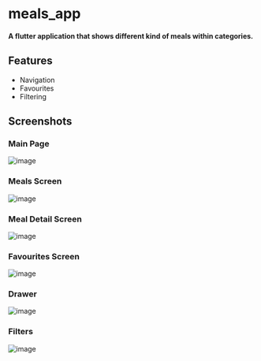 # meals_app
#### A flutter application that shows different kind of meals within categories.

## Features

- Navigation  
- Favourites
- Filtering

## Screenshots
### Main Page
![image](https://user-images.githubusercontent.com/25210925/110694397-862c1900-81b6-11eb-89f6-55e67a8d8073.png)
### Meals Screen
![image](https://user-images.githubusercontent.com/25210925/110694614-d0ad9580-81b6-11eb-9d27-ca2ef7076538.png)
### Meal Detail Screen
![image](https://user-images.githubusercontent.com/25210925/110694682-e9b64680-81b6-11eb-9894-497b4a54d0b9.png)
### Favourites Screen
![image](https://user-images.githubusercontent.com/25210925/110694731-fcc91680-81b6-11eb-885a-d2fd237612e0.png)
### Drawer
![image](https://user-images.githubusercontent.com/25210925/110694765-094d6f00-81b7-11eb-827b-7e284455e594.png)
### Filters
![image](https://user-images.githubusercontent.com/25210925/110694788-123e4080-81b7-11eb-9ff6-e7b634640934.png)
